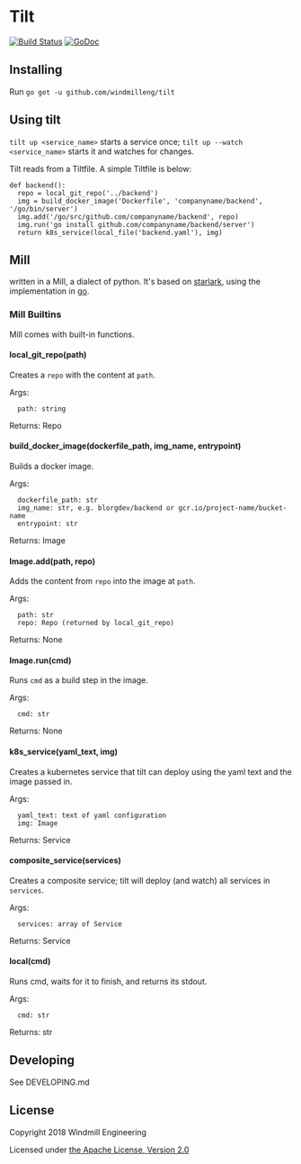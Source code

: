 # Tilt

[![Build Status](https://circleci.com/gh/windmilleng/tilt/tree/master.svg?style=shield)](https://circleci.com/gh/windmilleng/tilt)
[![GoDoc](https://godoc.org/github.com/windmilleng/tilt?status.svg)](https://godoc.org/github.com/windmilleng/tilt)

## Installing
Run `go get -u github.com/windmilleng/tilt`

## Using tilt
`tilt up <service_name>` starts a service once; `tilt up --watch <service_name>` starts it and watches for changes.

Tilt reads from a Tiltfile. A simple Tiltfile is below:
```
def backend():
  repo = local_git_repo('../backend')
  img = build_docker_image('Dockerfile', 'companyname/backend', '/go/bin/server')
  img.add('/go/src/github.com/companyname/backend', repo)
  img.run('go install github.com/companyname/backend/server')
  return k8s_service(local_file('backend.yaml'), img)
```

## Mill
written in a Mill, a dialect of python. It's based on [starlark](https://github.com/bazelbuild/starlark), using the implementation in [go](https://github.com/google/skylark).

### Mill Builtins
Mill comes with built-in functions.

#### local_git_repo(path)
Creates a `repo` with the content at `path`.

Args:
```
  path: string
```
Returns: Repo

#### build_docker_image(dockerfile_path, img_name, entrypoint)
Builds a docker image.

Args:
```
  dockerfile_path: str
  img_name: str, e.g. blorgdev/backend or gcr.io/project-name/bucket-name
  entrypoint: str
```
Returns: Image

#### Image.add(path, repo)
Adds the content from `repo` into the image at `path`.

Args:
```
  path: str
  repo: Repo (returned by local_git_repo)
```
Returns: None

#### Image.run(cmd)
Runs `cmd` as a build step in the image.

Args:
```
  cmd: str
```
Returns: None

#### k8s_service(yaml_text, img)
Creates a kubernetes service that tilt can deploy using the yaml text and the image passed in.

Args:
```
  yaml_text: text of yaml configuration
  img: Image
```
Returns: Service

#### composite_service(services)
Creates a composite service; tilt will deploy (and watch) all services in `services`.

Args:
```
  services: array of Service
```
Returns: Service

#### local(cmd)
Runs cmd, waits for it to finish, and returns its stdout.

Args:
```
  cmd: str
```
Returns: str

## Developing
See DEVELOPING.md

## License
Copyright 2018 Windmill Engineering

Licensed under [the Apache License, Version 2.0](LICENSE)
